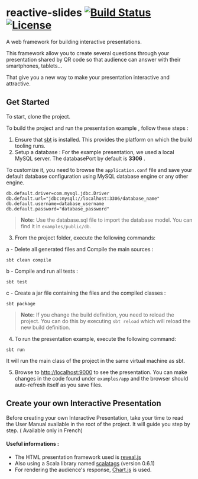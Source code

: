 # reactive-slides [![Build Status](https://travis-ci.org/rbadr/reactive-slides.svg?branch=master)](https://travis-ci.org/rbadr/reactive-slides) [![License](https://img.shields.io/badge/license-Apache--2.0-blue.svg)](http://www.apache.org/licenses/LICENSE-2.0.txt)
A web framework for building interactive presentations.

This framework allow you to create several questions through your presentation shared by QR code so that audience can answer with their smartphones, tablets...  

That give you a new way to make your presentation interactive and attractive.

## Get Started

To start, clone the project.

To build the project and run the presentation example , follow these steps :

1. Ensure that [sbt](http://www.scala-sbt.org/) is installed. This provides the platform on which the build tooling runs. 
2. Setup a database :
For the example presentation, we used a local MySQL server. The databasePort by default is **3306** .

To customize it, you need to browse the `application.conf` file and save your default database configuration using MySQL database engine or any other engine.


 ```
db.default.driver=com.mysql.jdbc.Driver
db.default.url="jdbc:mysql://localhost:3306/database_name"
db.default.username=database_username
db.default.password="database_password"
 ```

> **Note:** Use the database.sql file to import the database model. You can find it in `examples/public/db`.

3. From the project folder, execute the following commands:  

a - Delete all generated files and Compile the main sources :
 ```
sbt clean compile 
 ```
 
 b - Compile and run all tests :
 ```
sbt test  
 ```
 
 c - Create a jar file containing the files and the compiled classes :
  ```
sbt package 
 ```
  
  

> **Note:** If you change the build definition, you need to reload the project. You can do this by executing `sbt reload` which will reload the new build definition.

4. To run the presentation example, execute the following command:
 ```
sbt run
 ```
  
  It will run the main class of the project in the same virtual machine as sbt.
  
5. Browse to [http://localhost:9000](http://localhost:9000) to see the presentation. You can make changes in the code found under `examples/app` and the browser should auto-refresh itself as you save files.

## Create your own Interactive Presentation

Before creating your own Interactive Presentation, take your time to read the User Manual available in the root of the project. It will guide you step by step. ( Available only in French)

#### Useful informations :
- The HTML presentation framework used is [reveal.js](http://lab.hakim.se/reveal-js/#/)
- Also using a Scala library named [scalatags](http://www.lihaoyi.com/scalatags/) (version 0.6.1)
- For rendering the audience's response, [Chart.js](http://www.chartjs.org/) is used.